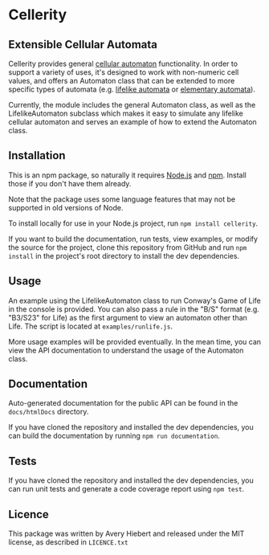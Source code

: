 # Cellerity
## Extensible Cellular Automata
Cellerity provides general 
[cellular automaton](https://en.wikipedia.org/wiki/Cellular_automaton) 
functionality.  In order to support a variety of uses, it's 
designed to work with non-numeric cell values, and offers an Automaton 
class that can be extended to more specific types of automata 
(e.g. [lifelike automata](https://en.wikipedia.org/wiki/Life-like_cellular_automaton) 
or [elementary automata](https://en.wikipedia.org/wiki/Elementary_cellular_automaton)).

Currently, the module includes the general Automaton class, as well as
the LifelikeAutomaton subclass which makes it easy to simulate any
lifelike cellular automaton and serves an example of how to extend
the Automaton class.

## Installation
This is an npm package, so naturally it requires 
[Node.js](https://nodejs.org/en/download/) 
and [npm](https://www.npmjs.com/get-npm).
Install those if you don't have them already.

Note that the package uses some language features that may not 
be supported in old versions of Node.

To install locally for use in your Node.js project, run 
`npm install cellerity`.

If you want to build the documentation, run tests, view examples, 
or modify the source for the project, clone this repository from 
GitHub and run `npm install` in the project's root directory to
install the dev dependencies.

## Usage
An example using the LifelikeAutomaton class to run Conway's Game of Life
in the console is provided.  You can also pass a rule in the "B/S" format
(e.g. "B3/S23" for Life) as the first argument to view an automaton other than
Life.  The script is located at `examples/runlife.js`. 

More usage examples will be provided eventually.  In the mean time, you can
view the API documentation to understand the usage of the Automaton
class.

## Documentation
Auto-generated documentation for the public API can be found in 
the `docs/htmlDocs` directory.

If you have cloned the repository and installed the dev dependencies, 
you can build the documentation by running `npm run documentation`.

## Tests
If you have cloned the repository and installed the dev dependencies, 
you can run unit tests and generate a code coverage report using `npm test`.

## Licence
This package was written by Avery Hiebert and released under the 
MIT license, as described in `LICENCE.txt`
